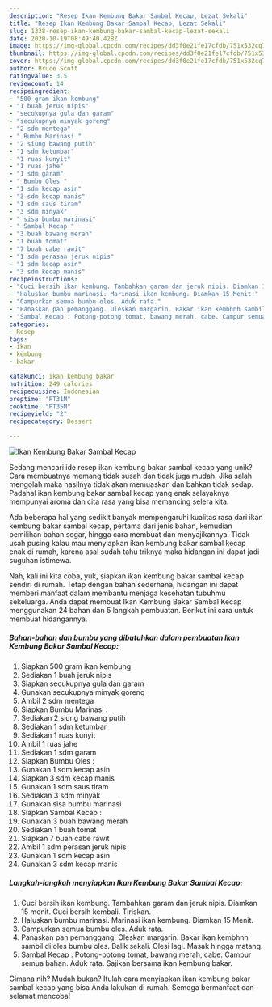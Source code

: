 ```yaml
---
description: "Resep Ikan Kembung Bakar Sambal Kecap, Lezat Sekali"
title: "Resep Ikan Kembung Bakar Sambal Kecap, Lezat Sekali"
slug: 1338-resep-ikan-kembung-bakar-sambal-kecap-lezat-sekali
date: 2020-10-19T08:49:40.428Z
image: https://img-global.cpcdn.com/recipes/dd3f0e21fe17cfdb/751x532cq70/ikan-kembung-bakar-sambal-kecap-foto-resep-utama.jpg
thumbnail: https://img-global.cpcdn.com/recipes/dd3f0e21fe17cfdb/751x532cq70/ikan-kembung-bakar-sambal-kecap-foto-resep-utama.jpg
cover: https://img-global.cpcdn.com/recipes/dd3f0e21fe17cfdb/751x532cq70/ikan-kembung-bakar-sambal-kecap-foto-resep-utama.jpg
author: Bruce Scott
ratingvalue: 3.5
reviewcount: 14
recipeingredient:
- "500 gram ikan kembung"
- "1 buah jeruk nipis"
- "secukupnya gula dan garam"
- "secukupnya minyak goreng"
- "2 sdm mentega"
- " Bumbu Marinasi "
- "2 siung bawang putih"
- "1 sdm ketumbar"
- "1 ruas kunyit"
- "1 ruas jahe"
- "1 sdm garam"
- " Bumbu Oles "
- "1 sdm kecap asin"
- "3 sdm kecap manis"
- "1 sdm saus tiram"
- "3 sdm minyak"
- " sisa bumbu marinasi"
- " Sambal Kecap "
- "3 buah bawang merah"
- "1 buah tomat"
- "7 buah cabe rawit"
- "1 sdm perasan jeruk nipis"
- "1 sdm kecap asin"
- "3 sdm kecap manis"
recipeinstructions:
- "Cuci bersih ikan kembung. Tambahkan garam dan jeruk nipis. Diamkan 15 menit. Cuci bersih kembali. Tiriskan."
- "Haluskan bumbu marinasi. Marinasi ikan kembung. Diamkan 15 Menit."
- "Campurkan semua bumbu oles. Aduk rata."
- "Panaskan pan pemanggang. Oleskan margarin. Bakar ikan kembhnh sambil di oles bumbu oles. Balik sekali. Olesi lagi. Masak hingga matang."
- "Sambal Kecap : Potong-potong tomat, bawang merah, cabe. Campur semua bahan. Aduk rata. Sajikan bersama ikan kembung bakar."
categories:
- Resep
tags:
- ikan
- kembung
- bakar

katakunci: ikan kembung bakar 
nutrition: 249 calories
recipecuisine: Indonesian
preptime: "PT31M"
cooktime: "PT35M"
recipeyield: "2"
recipecategory: Dessert

---
```



![Ikan Kembung Bakar Sambal Kecap](https://img-global.cpcdn.com/recipes/dd3f0e21fe17cfdb/751x532cq70/ikan-kembung-bakar-sambal-kecap-foto-resep-utama.jpg)

Sedang mencari ide resep ikan kembung bakar sambal kecap yang unik? Cara membuatnya memang tidak susah dan tidak juga mudah. Jika salah mengolah maka hasilnya tidak akan memuaskan dan bahkan tidak sedap. Padahal ikan kembung bakar sambal kecap yang enak selayaknya mempunyai aroma dan cita rasa yang bisa memancing selera kita.

Ada beberapa hal yang sedikit banyak mempengaruhi kualitas rasa dari ikan kembung bakar sambal kecap, pertama dari jenis bahan, kemudian pemilihan bahan segar, hingga cara membuat dan menyajikannya. Tidak usah pusing kalau mau menyiapkan ikan kembung bakar sambal kecap enak di rumah, karena asal sudah tahu triknya maka hidangan ini dapat jadi suguhan istimewa.




Nah, kali ini kita coba, yuk, siapkan ikan kembung bakar sambal kecap sendiri di rumah. Tetap dengan bahan sederhana, hidangan ini dapat memberi manfaat dalam membantu menjaga kesehatan tubuhmu sekeluarga. Anda dapat membuat Ikan Kembung Bakar Sambal Kecap menggunakan 24 bahan dan 5 langkah pembuatan. Berikut ini cara untuk membuat hidangannya.

<!--inarticleads1-->

##### Bahan-bahan dan bumbu yang dibutuhkan dalam pembuatan Ikan Kembung Bakar Sambal Kecap:

1. Siapkan 500 gram ikan kembung
1. Sediakan 1 buah jeruk nipis
1. Siapkan secukupnya gula dan garam
1. Gunakan secukupnya minyak goreng
1. Ambil 2 sdm mentega
1. Siapkan  Bumbu Marinasi :
1. Sediakan 2 siung bawang putih
1. Sediakan 1 sdm ketumbar
1. Sediakan 1 ruas kunyit
1. Ambil 1 ruas jahe
1. Sediakan 1 sdm garam
1. Siapkan  Bumbu Oles :
1. Gunakan 1 sdm kecap asin
1. Siapkan 3 sdm kecap manis
1. Gunakan 1 sdm saus tiram
1. Sediakan 3 sdm minyak
1. Gunakan  sisa bumbu marinasi
1. Siapkan  Sambal Kecap :
1. Gunakan 3 buah bawang merah
1. Sediakan 1 buah tomat
1. Siapkan 7 buah cabe rawit
1. Ambil 1 sdm perasan jeruk nipis
1. Gunakan 1 sdm kecap asin
1. Gunakan 3 sdm kecap manis




<!--inarticleads2-->

##### Langkah-langkah menyiapkan Ikan Kembung Bakar Sambal Kecap:

1. Cuci bersih ikan kembung. Tambahkan garam dan jeruk nipis. Diamkan 15 menit. Cuci bersih kembali. Tiriskan.
1. Haluskan bumbu marinasi. Marinasi ikan kembung. Diamkan 15 Menit.
1. Campurkan semua bumbu oles. Aduk rata.
1. Panaskan pan pemanggang. Oleskan margarin. Bakar ikan kembhnh sambil di oles bumbu oles. Balik sekali. Olesi lagi. Masak hingga matang.
1. Sambal Kecap : Potong-potong tomat, bawang merah, cabe. Campur semua bahan. Aduk rata. Sajikan bersama ikan kembung bakar.




Gimana nih? Mudah bukan? Itulah cara menyiapkan ikan kembung bakar sambal kecap yang bisa Anda lakukan di rumah. Semoga bermanfaat dan selamat mencoba!
